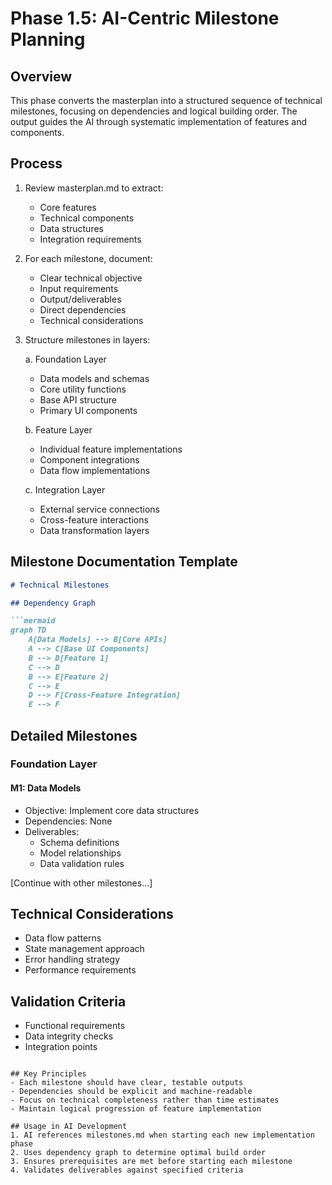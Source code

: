 # Phase 1.5: AI-Centric Milestone Planning

## Overview
This phase converts the masterplan into a structured sequence of technical milestones, focusing on dependencies and logical building order. The output guides the AI through systematic implementation of features and components.

## Process

1. Review masterplan.md to extract:
   - Core features
   - Technical components
   - Data structures
   - Integration requirements

2. For each milestone, document:
   - Clear technical objective
   - Input requirements
   - Output/deliverables
   - Direct dependencies
   - Technical considerations

3. Structure milestones in layers:

   a. Foundation Layer
   - Data models and schemas
   - Core utility functions
   - Base API structure
   - Primary UI components

   b. Feature Layer
   - Individual feature implementations
   - Component integrations
   - Data flow implementations

   c. Integration Layer
   - External service connections
   - Cross-feature interactions
   - Data transformation layers

## Milestone Documentation Template

```markdown
# Technical Milestones

## Dependency Graph

```mermaid
graph TD
    A[Data Models] --> B[Core APIs]
    A --> C[Base UI Components]
    B --> D[Feature 1]
    C --> D
    B --> E[Feature 2]
    C --> E
    D --> F[Cross-Feature Integration]
    E --> F
```

## Detailed Milestones

### Foundation Layer
#### M1: Data Models
- Objective: Implement core data structures
- Dependencies: None
- Deliverables:
  - Schema definitions
  - Model relationships
  - Data validation rules

[Continue with other milestones...]

## Technical Considerations
- Data flow patterns
- State management approach
- Error handling strategy
- Performance requirements

## Validation Criteria
- Functional requirements
- Data integrity checks
- Integration points
```

## Key Principles
- Each milestone should have clear, testable outputs
- Dependencies should be explicit and machine-readable
- Focus on technical completeness rather than time estimates
- Maintain logical progression of feature implementation

## Usage in AI Development
1. AI references milestones.md when starting each new implementation phase
2. Uses dependency graph to determine optimal build order
3. Ensures prerequisites are met before starting each milestone
4. Validates deliverables against specified criteria

